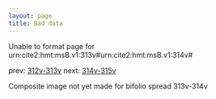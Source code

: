 ```yaml
---
layout: page
title: Bad data
---
```


Unable to format page for urn:cite2:hmt:msB.v1:313v#urn:cite2:hmt:msB.v1:314v#

prev: [312v-313v](../312v-313v/) next: [314v-315v](../314v-315v/)

Composite image not yet made for bifolio spread 313v-314v

